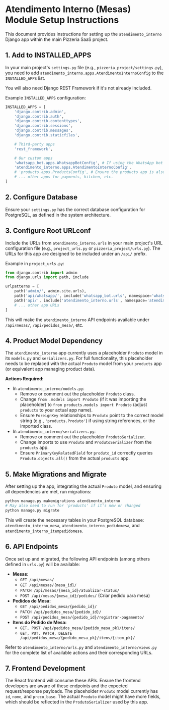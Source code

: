 # Atendimento Interno (Mesas) Module Setup Instructions

This document provides instructions for setting up the `atendimento_interno` Django app within the main Pizzeria SaaS project.

## 1. Add to INSTALLED_APPS

In your main project's `settings.py` file (e.g., `pizzeria_project/settings.py`), you need to add `atendimento_interno.apps.AtendimentoInternoConfig` to the `INSTALLED_APPS` list.

You will also need Django REST Framework if it's not already included.

Example `INSTALLED_APPS` configuration:

```python
INSTALLED_APPS = [
    'django.contrib.admin',
    'django.contrib.auth',
    'django.contrib.contenttypes',
    'django.contrib.sessions',
    'django.contrib.messages',
    'django.contrib.staticfiles',

    # Third-party apps
    'rest_framework',

    # Our custom apps
    'whatsapp_bot.apps.WhatsappBotConfig', # If using the WhatsApp bot
    'atendimento_interno.apps.AtendimentoInternoConfig',
    # 'products.apps.ProductsConfig', # Ensure the products app is also listed
    # ... other apps for payments, kitchen, etc.
]
```

## 2. Configure Database

Ensure your `settings.py` has the correct database configuration for PostgreSQL, as defined in the system architecture.

## 3. Configure Root URLconf

Include the URLs from `atendimento_interno.urls` in your main project's URL configuration file (e.g., `project_urls.py` or `pizzeria_project/urls.py`). The URLs for this app are designed to be included under an `/api/` prefix.

Example in `project_urls.py`:

```python
from django.contrib import admin
from django.urls import path, include

urlpatterns = [
    path('admin/', admin.site.urls),
    path('api/whatsapp/', include('whatsapp_bot.urls', namespace='whatsapp_bot')), # Example for whatsapp_bot
    path('api/', include('atendimento_interno.urls', namespace='atendimento_interno')), # For atendimento_interno APIs
    # ... other app URLs
]
```
This will make the `atendimento_interno` API endpoints available under `/api/mesas/`, `/api/pedidos_mesa/`, etc.

## 4. Product Model Dependency

The `atendimento_interno` app currently uses a placeholder `Produto` model in its `models.py` and `serializers.py`. For full functionality, this placeholder needs to be replaced with the actual `Produto` model from your `products` app (or equivalent app managing product data).

**Actions Required:**
*   In `atendimento_interno/models.py`:
    *   Remove or comment out the placeholder `Produto` class.
    *   Change `from .models import Produto` (if it was importing the placeholder) to `from products.models import Produto` (adjust `products` to your actual app name).
    *   Ensure `ForeignKey` relationships to `Produto` point to the correct model string (e.g., `'products.Produto'`) if using string references, or the imported class.
*   In `atendimento_interno/serializers.py`:
    *   Remove or comment out the placeholder `ProdutoSerializer`.
    *   Change imports to use `Produto` and `ProdutoSerializer` from the `products` app.
    *   Ensure `PrimaryKeyRelatedField` for `produto_id` correctly queries `Produto.objects.all()` from the actual `products` app.

## 5. Make Migrations and Migrate

After setting up the app, integrating the actual `Produto` model, and ensuring all dependencies are met, run migrations:

```bash
python manage.py makemigrations atendimento_interno
# May also need to run for 'products' if it's new or changed
python manage.py migrate
```

This will create the necessary tables in your PostgreSQL database: `atendimento_interno_mesa`, `atendimento_interno_pedidomesa`, and `atendimento_interno_itempedidomesa`.

## 6. API Endpoints

Once set up and migrated, the following API endpoints (among others defined in `urls.py`) will be available:

*   **Mesas:**
    *   `GET /api/mesas/`
    *   `GET /api/mesas/{mesa_id}/`
    *   `PATCH /api/mesas/{mesa_id}/atualizar-status/`
    *   `POST /api/mesas/{mesa_id}/pedidos/` (Criar pedido para mesa)
*   **Pedidos de Mesa:**
    *   `GET /api/pedidos_mesa/{pedido_id}/`
    *   `PATCH /api/pedidos_mesa/{pedido_id}/`
    *   `POST /api/pedidos_mesa/{pedido_id}/registrar-pagamento/`
*   **Itens do Pedido de Mesa:**
    *   `GET, POST /api/pedidos_mesa/{pedido_mesa_pk}/itens/`
    *   `GET, PUT, PATCH, DELETE /api/pedidos_mesa/{pedido_mesa_pk}/itens/{item_pk}/`

Refer to `atendimento_interno/urls.py` and `atendimento_interno/views.py` for the complete list of available actions and their corresponding URLs.

## 7. Frontend Development

The React frontend will consume these APIs. Ensure the frontend developers are aware of these endpoints and the expected request/response payloads.
The placeholder `Produto` model currently has `id`, `nome`, and `preco_base`. The actual `Produto` model might have more fields, which should be reflected in the `ProdutoSerializer` used by this app.
```
